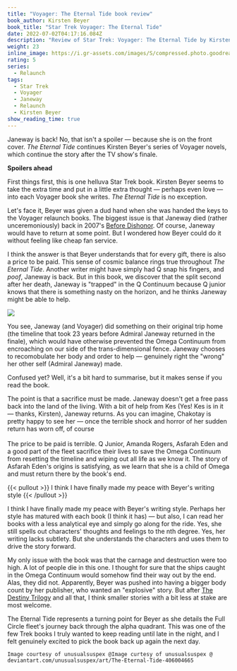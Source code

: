 ```yaml
---
title: "Voyager: The Eternal Tide book review"
book_author: Kirsten Beyer
book_title: "Star Trek Voyager: The Eternal Tide"
date: 2022-07-02T04:17:16.084Z
description: "Review of Star Trek: Voyager: The Eternal Tide by Kirsten Beyer"
weight: 23
inline_image: https://i.gr-assets.com/images/S/compressed.photo.goodreads.com/books/1344662231l/13106916.jpg
rating: 5
series:
  - Relaunch
tags:
  - Star Trek
  - Voyager
  - Janeway
  - Relaunch
  - Kirsten Beyer
show_reading_time: true
---
```

Janeway is back! No, that isn't a spoiler — because she is on the front cover. *The Eternal Tide* continues Kirsten Beyer's series of Voyager novels, which continue the story after the TV show's finale. 

**Spoilers ahead**

First things first, this is one helluva Star Trek book. Kirsten Beyer seems to take the extra time and put in a little extra thought — perhaps even love — into each Voyager book she writes. *The Eternal Tide* is no exception.

Let's face it, Beyer was given a dud hand when she was handed the keys to the Voyager relaunch books. The biggest issue is that Janeway died (rather unceremoniously) back in 2007's [Before Dishonor](https://scifibooks.club/reviews/star-trek-the-next-generation-before-dishonor-book-review-d/). Of course, Janeway would have to return at some point. But I wondered how Beyer could do it without feeling like cheap fan service.

I think the answer is that Beyer understands that for every gift, there is also a price to be paid. This sense of cosmic balance rings true throughout *The Eternal Tide*. Another writer might have simply had Q snap his fingers, and *poof*, Janeway is back. But in this book, we discover that the split second after her death, Janeway is "trapped" in the Q Continuum because Q junior knows that there is something nasty on the horizon, and he thinks Janeway might be able to help.

![](https://images-wixmp-ed30a86b8c4ca887773594c2.wixmp.com/f/e0dc8eb0-7eb3-4716-b7a1-4364a45acdc0/d6pq37d-72af5d30-2c6a-43f9-b9c6-d04ab07251a9.jpg/v1/fill/w_1032,h_774,q_70,strp/the_eternal_tide_by_unusualsuspex_d6pq37d-pre.jpg?token=eyJ0eXAiOiJKV1QiLCJhbGciOiJIUzI1NiJ9.eyJzdWIiOiJ1cm46YXBwOjdlMGQxODg5ODIyNjQzNzNhNWYwZDQxNWVhMGQyNmUwIiwiaXNzIjoidXJuOmFwcDo3ZTBkMTg4OTgyMjY0MzczYTVmMGQ0MTVlYTBkMjZlMCIsIm9iaiI6W1t7ImhlaWdodCI6Ijw9MzAwMCIsInBhdGgiOiJcL2ZcL2UwZGM4ZWIwLTdlYjMtNDcxNi1iN2ExLTQzNjRhNDVhY2RjMFwvZDZwcTM3ZC03MmFmNWQzMC0yYzZhLTQzZjktYjljNi1kMDRhYjA3MjUxYTkuanBnIiwid2lkdGgiOiI8PTQwMDAifV1dLCJhdWQiOlsidXJuOnNlcnZpY2U6aW1hZ2Uub3BlcmF0aW9ucyJdfQ.-4WtCmcSSd915grVecgVVga21j0dTjsdpef0ChH3uPc)

You see, Janeway (and Voyager) did something on their original trip home (the timeline that took 23 years before Admiral Janeway returned in the finale), which would have otherwise prevented the Omega Continuum from encroaching on our side of the trans-dimensional fence. Janeway chooses to recomobulate her body and order to help — genuinely right the "wrong" her other self (Admiral Janeway) made.

Confused yet? Well, it's a bit hard to summarise, but it makes sense if you read the book.

The point is that a sacrifice must be made. Janeway doesn't get a free pass back into the land of the living. With a bit of help from Kes (Yes! Kes is in it — thanks, Kirsten), Janeway returns. As you can imagine, Chakotay is pretty happy to see her — once the terrible shock and horror of her sudden return has worn off, of course\
\
The price to be paid is terrible. Q Junior, Amanda Rogers, Asfarah Eden and a good part of the fleet sacrifice their lives to save the Omega Continuum from resetting the timeline and wiping out all life as we know it. The story of Asfarah Eden's origins is satisfying, as we learn that she is a child of Omega and must return there by the book's end. 

{{< pullout >}} I think I have finally made my peace with Beyer's writing style {{< /pullout >}}

I think I have finally made my peace with Beyer's writing style. Perhaps her style has matured with each book (I think it has) — but also, I can read her books with a less analytical eye and simply go along for the ride. Yes, she still spells out characters' thoughts and feelings to the nth degree. Yes, her writing lacks subtlety. But she understands the characters and uses them to drive the story forward. 

My only issue with the book was that the carnage and destruction were too high. A lot of people die in this one. I thought for sure that the ships caught in the Omega Continuum would somehow find their way out by the end. Alas, they did not. Apparently, Beyer was pushed into having a bigger body count by her publisher, who wanted an "explosive" story. But after [The Destiny Trilogy](https://scifibooks.club/reviews/star-trek-the-next-generation-destiny-trilogy-book-review-e/) and all that, I think smaller stories with a bit less at stake are most welcome. 

The Eternal Tide represents a turning point for Beyer as she details the Full Circle fleet's journey back through the alpha quadrant. This was one of the few Trek books I truly wanted to keep reading until late in the night, and I felt genuinely excited to pick the book back up again the next day. 

`Image courtesy of unusualsuspex @Image curtesy of unusualsuspex @ deviantart.com/unusualsuspex/art/The-Eternal-Tide-406004665`